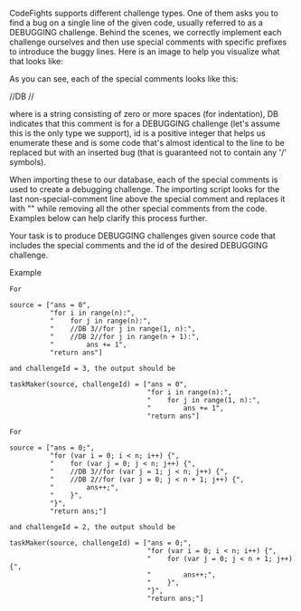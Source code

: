 CodeFights supports different challenge types. One of them asks you to find a bug on a single line of the given code, 
usually referred to as a DEBUGGING challenge. Behind the scenes, we correctly implement each challenge ourselves and then 
use special comments with specific prefixes to introduce the buggy lines. Here is an image to help you visualize what that 
looks like:

As you can see, each of the special comments looks like this:

<spaces>//DB <id>//<buggy line>

where <spaces> is a string consisting of zero or more spaces (for indentation), DB indicates that this comment is for a 
DEBUGGING challenge (let's assume this is the only type we support), id is a positive integer that helps us enumerate these and
<buggy line> is some code that's almost identical to the line to be replaced but with an inserted bug (that is guaranteed not 
to contain any '/' symbols).

When importing these to our database, each of the special comments is used to create a debugging challenge. The importing 
script looks for the last non-special-comment line above the special comment and replaces it with "<spaces><buggy line>" while 
removing all the other special comments from the code. Examples below can help clarify this process further.

Your task is to produce DEBUGGING challenges given source code that includes the special comments and the id of the desired 
DEBUGGING challenge.

Example

    For

    source = ["ans = 0",
              "for i in range(n):",
              "    for j in range(n):",
              "    //DB 3//for j in range(1, n):",
              "    //DB 2//for j in range(n + 1):",
              "        ans += 1",
              "return ans"]

    and challengeId = 3, the output should be

    taskMaker(source, challengeId) = ["ans = 0",
                                      "for i in range(n):",
                                      "    for j in range(1, n):",
                                      "        ans += 1",
                                      "return ans"]

    For

    source = ["ans = 0;",
              "for (var i = 0; i < n; i++) {",
              "    for (var j = 0; j < n; j++) {",
              "    //DB 3//for (var j = 1; j < n; j++) {",
              "    //DB 2//for (var j = 0; j < n + 1; j++) {",
              "        ans++;",
              "    }",
              "}",
              "return ans;"]

    and challengeId = 2, the output should be

    taskMaker(source, challengeId) = ["ans = 0;",
                                      "for (var i = 0; i < n; i++) {",
                                      "    for (var j = 0; j < n + 1; j++) {",
                                      "        ans++;",
                                      "    }",
                                      "}",
                                      "return ans;"]

